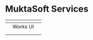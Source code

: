 # MuktaSoft Services

<table data-view="cards"><thead><tr><th></th><th></th><th></th></tr></thead><tbody><tr><td></td><td>Works UI</td><td></td></tr><tr><td></td><td></td><td></td></tr><tr><td></td><td></td><td></td></tr></tbody></table>
